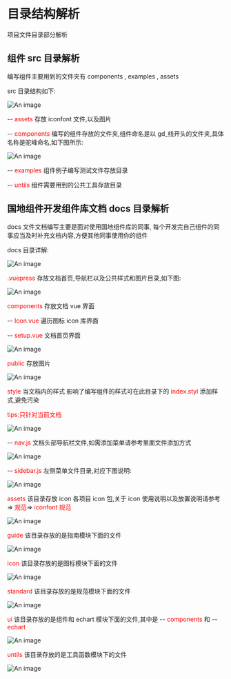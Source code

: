 # 目录结构解析

项目文件目录部分解析

## 组件 src 目录解析

编写组件主要用到的文件夹有 components , examples , assets

src 目录结构如下:

![An image](/gdui/guideImg/src.png)

--<font color='red'> assets</font> 存放 iconfont 文件,以及图片

--<font color='red'> components</font> 编写的组件存放的文件夹,组件命名是以 gd\_线开头的文件夹,具体名称是驼峰命名,如下图所示:

![An image](/gdui/guideImg/components.png)

--<font color='red'> examples</font> 组件例子编写测试文件存放目录

--<font color='red'> untils</font> 组件需要用到的公共工具存放目录

## 国地组件开发组件库文档 docs 目录解析

docs 文件文档编写主要是面对使用国地组件库的同事,
每个开发完自己组件的同事应当及时补充文档内容,方便其他同事使用你的组件

docs 目录详解:

![An image](/gdui/guideImg/docs.png)

<font color='red'> .vuepress</font> 存放文档首页,导航栏以及公共样式和图片目录,如下图:

![An image](/gdui/guideImg/docs-.vuepress.png)

<font color='red'> components</font> 存放文档 vue 界面

--<font color='red'> Icon.vue</font> 遍历图标 icon 库界面

--<font color='red'> setup.vue</font> 文档首页界面

![An image](/gdui/guideImg/docs-index.png)

<font color='red'> public</font> 存放图片

![An image](/gdui/guideImg/docs-public.png)

<font color='red'> style</font> 当文档内的样式 影响了编写组件的样式可在此目录下的 <font color='red'> index.styl</font> 添加样式,避免污染

<font color='red'> tips:只针对当前文档</font>

![An image](/gdui/guideImg/docs-style.png)

--<font color='red'> nav.js</font> 文档头部导航栏文件,如需添加菜单请参考里面文件添加方式

![An image](/gdui/guideImg/docs-nav1.png)

--<font color='red'> sidebar.js</font> 左侧菜单文件目录,对应下图说明:

![An image](/gdui/guideImg/docs-sidebar.png)

<font color='red'> assets</font> 该目录存放 icon 各项目 icon 包,关于 icon 使用说明以及放置说明请参考=><font color='red'> 规范</font>=><font color='red'> iconfont 规范</font>

![An image](/gdui/guideImg/docs-asset.png)

<font color='red'> guide</font> 该目录存放的是指南模块下面的文件

![An image](/gdui/guideImg/docs-guide.png)

<font color='red'> icon</font> 该目录存放的是图标模块下面的文件

![An image](/gdui/guideImg/docs-icon.png)

<font color='red'> standard</font> 该目录存放的是规范模块下面的文件

![An image](/gdui/guideImg/docs-standard.png)

<font color='red'> ui</font> 该目录存放的是组件和 echart 模块下面的文件,其中是 --<font color='red'> components</font> 和 --<font color='red'> echart</font>

![An image](/gdui/guideImg/docs-ui.png)

<font color='red'> untils</font> 该目录存放的是工具函数模块下的文件

![An image](/gdui/guideImg/docs-untils.png)

